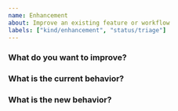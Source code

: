 ```yaml
---
name: Enhancement
about: Improve an existing feature or workflow
labels: ["kind/enhancement", "status/triage"]
---
```


### What do you want to improve?

### What is the current behavior?

### What is the new behavior?
